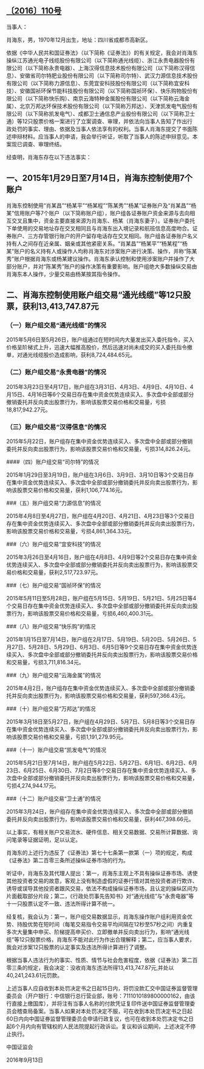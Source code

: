 ## [〔2016〕110号](http://www.csrc.gov.cn/pub/zjhpublic/G00306212/201609/t20160914_303383.htm)









当事人：

肖海东，男，1970年12月出生，地址：四川省成都市高新区。

依据《中华人民共和国证券法》（以下简称《证券法》）的有关规定，我会对肖海东操纵江苏通光电子线缆股份有限公司（以下简称通光线缆）、浙江永贵电器股份有限公司（以下简称永贵电器）、上海汉得信息技术股份有限公司（以下简称汉得信息）、安徽省司尔特肥业股份有限公司（以下简称司尔特）、武汉力源信息技术股份有限公司（以下简称力源信息）、东莞宜安科技股份有限公司（以下简称宜安科技）、安徽国祯环保节能科技股份有限公司（以下简称国祯环保）、快乐购物股份有限公司（以下简称快乐购）、南京云海特种金属股份有限公司（以下简称云海金属）、北京万邦达环保技术股份有限公司（以下简称万邦达）、天津凯发电气股份有限公司（以下简称凯发电气）、成都卫士通信息产业股份有限公司（以下简称卫士通）等12只股票价格一案进行了立案调查、审理，并依法向当事人告知了作出行政处罚的事实、理由、依据及当事人依法享有的权利。当事人肖海东提交了书面陈述申辩材料。应当事人的申请，我会举行听证，听取了当事人的陈述申辩意见。本案现已调查、审理终结。

经查明，肖海东存在以下违法事实：

## 一、2015年1月29日至7月14日，肖海东控制使用7个账户

肖海东控制使用“肖某昌”“杨某平”“杨某程”“陈某秀”“杨某”证券账户及“肖某昌”“杨某”信用账户等7个账户（以下简称账户组），账户组各证券账户资金来源与去向相互交叉且集中，资金主要直接来源为肖海东、杨某（肖海东妻子）。证券账户委托下单使用的交易地址存在交叉相同且与肖海东出入境记录和航班信息高度吻合。证券账户、三方存管银行账户的开户留存电话存在交叉相同。账户组各证券账户名义持有人之间存在近亲属、姻亲或其他紧密关系。“肖某昌”“杨某平”“杨某程”“杨某”账户的名义持有人或操作人均称肖海东对涉案账户进行决策、操作，并称“陈某秀”账户根据肖海东或杨某建议操作。肖海东承认控制和使用涉案账户并操作了大部分账户，并对“陈某秀”账户的操作决策有重要影响。账户组绝大多数操纵交易由肖海东本人操作，少量交易由杨某按其指令操作。

## 二、肖海东控制使用账户组交易“通光线缆”等12只股票，获利13,413,747.87元

### （一）账户组交易“通光线缆”的情况

2015年5月6日至5月26日，账户组通过在短时间内大量发出买入委托指令，买入价格呈阶梯式上升，迅速大幅推高股价，然后迅速对尚未成交的买入委托指令撤单，对通光线缆股价造成影响，获利8,724,484.65元。

### （二）账户组交易“永贵电器”的情况

2015年3月23日至4月17日，账户组在3月31日、4月3日、4月9日、4月10日、4月15日、4月16日等6个交易日存在集中资金优势连续买入、多次盘中全部或部分撤销委托并反向卖出股票行为，影响该股票交易价格和交易量，亏损18,817,942.27元。

### （三）账户组交易“汉得信息”的情况

2015年5月22日，账户组存在集中资金优势连续买入、多次盘中全部或部分撤销委托并反向卖出股票行为，影响该股票交易价格和交易量，亏损314,826.24元。

####（四）账户组交易“司尔特”的情况

2015年1月29日至3月19日，账户组在3月6日、3月9日、3月10日等3个交易日存在集中资金优势连续买入、多次盘中全部或部分撤销委托并反向卖出股票行为，影响该股票交易价格和交易量，获利1,106,774.16元。

###（五）账户组交易“力源信息”的情况

2015年4月8日至4月27日，账户组在4月20日、4月21日、4月23日等3个交易日存在集中资金优势连续买入、多次盘中全部或部分撤销委托并反向卖出股票行为，影响该股票交易价格和交易量，亏损4,861,364.33元。

###（六）账户组交易“宜安科技”的情况

2015年3月26日至4月16日，账户组在4月8日、4月9日等2个交易日存在集中资金优势连续买入、多次盘中全部或部分撤销委托并反向卖出股票行为，影响该股票交易价格和交易量，获利2,517,723.97元。

###（七）账户组交易“国祯环保”的情况

2015年5月11日至5月28日，账户组在5月15日、5月19日、5月21日、5月25日等4个交易日存在集中资金优势连续买入、多次盘中全部或部分撤销委托并反向卖出股票行为，影响该股票交易价格和交易量，亏损6,460,400.31元。

###（八）账户组交易“快乐购”的情况

2015年1月15日至7月14日，账户组在2月17日、5月19日、5月20日、5月26日、5月27日、5月28日、5月29日、6月3日、6月5日等9个交易日存在集中资金优势连续买入、多次盘中全部或部分撤销委托并反向卖出股票行为，影响该股票交易价格和交易量，亏损3,711,816.34元。

###（九）账户组交易“云海金属”的情况

2015年4月2日，账户组存在集中资金优势连续买入、多次盘中全部或部分撤销委托并反向卖出股票行为，影响该股票交易价格和交易量，获利597,366.43元。

###（十）账户组交易“万邦达”的情况

2015年3月18日至5月27日，账户组在4月29日、5月7日、5月8日等3个交易日存在集中资金优势连续买入、多次盘中全部或部分撤销委托并反向卖出股票行为，影响该股票交易价格和交易量，亏损1,191,279.95元。

###（十一）账户组交易“凯发电气”的情况

2015年5月21日至7月14日，账户组在5月22日、5月27日、6月1日、6月2日、6月23日、6月25日、6月30日、7月2日等8个交易日存在集中资金优势连续买入、多次盘中全部或部分撤销委托并反向卖出股票行为，影响该股票交易价格和交易量，亏损4,274,944.17元。

###（十二）账户组交易“卫士通”的情况

2015年3月24日，账户组存在集中资金优势连续买入、多次盘中全部或部分撤销委托并反向卖出股票行为，影响该股票交易价格和交易量，获利467,398.66元。

以上事实，有相关账户交易流水、硬件信息、相关交易数据、交易所计算数据、询问笔录等证据证明，足以认定。

肖海东的上述行为违反了《证券法》第七十七条第一款第（一）项的规定，构成《证券法》第二百零三条所述操纵证券市场的行为。

听证中，肖海东及其代理人提出：第一，肖海东主观上不具有操纵证券市场、诱使其他投资者交易的故意，客观上没有制造虚假的证券行情对其他投资者进行欺诈、诱导或误导其他投资者跟风交易，依法不构成操纵证券市场，且认定的操纵区间为片面截取部分片段；第二，《行政处罚事先告知书》对“通光线缆”与“永贵电器”等十一只股票认定不一致、违法所得计算不统一。

经复核，我会认为：第一，账户组交易数据显示，肖海东操作账户组利用资金优势、持股优势在短时间（每笔交易指令交易平均间隔在12秒至57秒之间）内重复多次大量集中申买、阶梯提高申买价、立即撤单并反向卖出行为，影响“通光线缆”等12只股票价格，肖海东不能对此行为作出合理解释；第二，应当事人要求，我会对涉案12只股票的认定事实及违法所得计算进行了调整。

根据当事人违法行为的事实、性质、情节与社会危害程度，依据《证券法》第二百零三条的规定，我会决定：没收肖海东违法所得13,413,747.87元,并处以40,241,243.61元罚款。

上述当事人应自收到本处罚决定书之日起15日内，将罚没款汇交中国证券监督管理委员会（开户银行：中信银行总行营业部，账号：7111010189800000162，由该行直接上缴国库），并将注有当事人名称的付款凭证复印件送中国证券监督管理委员会稽查局备案。当事人如果对本处罚决定不服，可在收到本处罚决定书之日起60日内向中国证券监督管理委员会申请行政复议，也可在收到本处罚决定书之日起6个月内向有管辖权的人民法院提起行政诉讼。复议和诉讼期间，上述决定不停止执行。

 

 

 

 

中国证监会      

2016年9月13日    

    

 

 

 

 

 